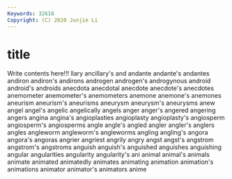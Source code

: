 ```yaml
---
Keywords: 32618
Copyright: (C) 2020 Junjie Li
---
```


# title

Write contents here!!!
llary 
ancillary's 
and 
andante 
andante's 
andantes 
andiron 
andiron's 
andirons
androgen 
androgen's 
androgynous 
android 
android's 
androids 
anecdota 
anecdotal 
anecdote 
anecdote's
anecdotes 
anemometer 
anemometer's 
anemometers 
anemone 
anemone's 
anemones 
aneurism 
aneurism's 
aneurisms
aneurysm 
aneurysm's 
aneurysms 
anew 
angel 
angel's 
angelic 
angelically 
angels 
anger
anger's 
angered 
angering 
angers 
angina 
angina's 
angioplasties 
angioplasty 
angioplasty's 
angiosperm
angiosperm's 
angiosperms 
angle 
angle's 
angled 
angler 
angler's 
anglers 
angles 
angleworm
angleworm's 
angleworms 
angling 
angling's 
angora 
angora's 
angoras 
angrier 
angriest 
angrily
angry 
angst 
angst's 
angstrom 
angstrom's 
angstroms 
anguish 
anguish's 
anguished 
anguishes
anguishing 
angular 
angularities 
angularity 
angularity's 
ani 
animal 
animal's 
animals 
animate
animated 
animatedly 
animates 
animating 
animation 
animation's 
animations 
animator 
animator's 
animators
anime 
